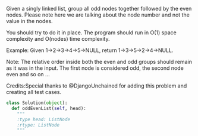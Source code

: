 Given a singly linked list, group all odd nodes together followed by the even nodes. Please note here we are talking about the node number and not the value in the nodes.

You should try to do it in place. The program should run in O(1) space complexity and O(nodes) time complexity.


Example:
Given 1->2->3->4->5->NULL,
return 1->3->5->2->4->NULL.


Note:
The relative order inside both the even and odd groups should remain as it was in the input.
The first node is considered odd, the second node even and so on ...


Credits:Special thanks to @DjangoUnchained for adding this problem and creating all test cases.


```python
class Solution(object):
  def oddEvenList(self, head):
    """
    :type head: ListNode
    :rtype: ListNode
    """
```
